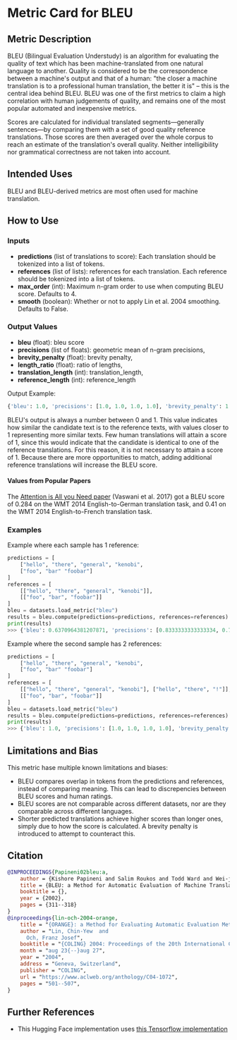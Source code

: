# Metric Card for BLEU


## Metric Description
BLEU (Bilingual Evaluation Understudy) is an algorithm for evaluating the quality of text which has been machine-translated from one natural language to another. Quality is considered to be the correspondence between a machine's output and that of a human: "the closer a machine translation is to a professional human translation, the better it is" – this is the central idea behind BLEU. BLEU was one of the first metrics to claim a high correlation with human judgements of quality, and remains one of the most popular automated and inexpensive metrics. 

Scores are calculated for individual translated segments—generally sentences—by comparing them with a set of good quality reference translations. Those scores are then averaged over the whole corpus to reach an estimate of the translation's overall quality. Neither intelligibility nor grammatical correctness are not taken into account. 

## Intended Uses
BLEU and BLEU-derived metrics are most often used for machine translation.

## How to Use

### Inputs
- **predictions** (list of translations to score): Each translation should be tokenized into a list of tokens.
- **references** (list of lists): references for each translation. Each reference should be tokenized into a list of tokens.
- **max_order** (int): Maximum n-gram order to use when computing BLEU score. Defaults to 4.
- **smooth** (boolean): Whether or not to apply Lin et al. 2004 smoothing. Defaults to False.

### Output Values
- **bleu** (float): bleu score
- **precisions** (list of floats): geometric mean of n-gram precisions,
- **brevity_penalty** (float): brevity penalty,
- **length_ratio** (float): ratio of lengths,
- **translation_length** (int): translation_length,
- **reference_length** (int): reference_length

Output Example:
```python
{'bleu': 1.0, 'precisions': [1.0, 1.0, 1.0, 1.0], 'brevity_penalty': 1.0, 'length_ratio': 1.167, 'translation_length': 7, 'reference_length': 6}
```

BLEU's output is always a number between 0 and 1. This value indicates how similar the candidate text is to the reference texts, with values closer to 1 representing more similar texts. Few human translations will attain a score of 1, since this would indicate that the candidate is identical to one of the reference translations. For this reason, it is not necessary to attain a score of 1. Because there are more opportunities to match, adding additional reference translations will increase the BLEU score.

#### Values from Popular Papers
The [Attention is All you Need paper](https://proceedings.neurips.cc/paper/2017/file/3f5ee243547dee91fbd053c1c4a845aa-Paper.pdf) (Vaswani et al. 2017) got a BLEU score of 0.284 on the WMT 2014 English-to-German translation task, and 0.41 on the WMT 2014 English-to-French translation task.

### Examples

Example where each sample has 1 reference:
```python
predictions = [
    ["hello", "there", "general", "kenobi",
    ["foo", "bar" "foobar"]
]
references = [
    [["hello", "there", "general", "kenobi"]],
    [["foo", "bar", "foobar"]]
]
bleu = datasets.load_metric("bleu")
results = bleu.compute(predictions=predictions, references=references)
print(results)
>>> {'bleu': 0.6370964381207871, 'precisions': [0.8333333333333334, 0.75, 1.0, 1.0], 'brevity_penalty': 0.7165313105737893, 'length_ratio': 0.75, 'translation_length': 6, 'reference_length': 8}
```

Example where the second sample has 2 references:
```python
predictions = [
    ["hello", "there", "general", "kenobi",
    ["foo", "bar" "foobar"]
]
references = [
    [["hello", "there", "general", "kenobi"], ["hello", "there", "!"]],
    [["foo", "bar", "foobar"]]
]
bleu = datasets.load_metric("bleu")
results = bleu.compute(predictions=predictions, references=references)
print(results)
>>> {'bleu': 1.0, 'precisions': [1.0, 1.0, 1.0, 1.0], 'brevity_penalty': 1.0, 'length_ratio': 1.1666666666666667, 'translation_length': 7, 'reference_length': 6}
```

## Limitations and Bias
This metric hase multiple known limitations and biases:
- BLEU compares overlap in tokens from the predictions and references, instead of comparing meaning. This can lead to discrepencies between BLEU scores and human ratings. 
- BLEU scores are not comparable across different datasets, nor are they comparable across different languages.
- Shorter predicted translations achieve higher scores than longer ones, simply due to how the score is calculated. A brevity penalty is introduced to attempt to counteract this.


## Citation
```bibtex
@INPROCEEDINGS{Papineni02bleu:a,
    author = {Kishore Papineni and Salim Roukos and Todd Ward and Wei-jing Zhu},
    title = {BLEU: a Method for Automatic Evaluation of Machine Translation},
    booktitle = {},
    year = {2002},
    pages = {311--318}
}
@inproceedings{lin-och-2004-orange,
    title = "{ORANGE}: a Method for Evaluating Automatic Evaluation Metrics for Machine Translation",
    author = "Lin, Chin-Yew  and
      Och, Franz Josef",
    booktitle = "{COLING} 2004: Proceedings of the 20th International Conference on Computational Linguistics",
    month = "aug 23{--}aug 27",
    year = "2004",
    address = "Geneva, Switzerland",
    publisher = "COLING",
    url = "https://www.aclweb.org/anthology/C04-1072",
    pages = "501--507",
}
```

## Further References
- This Hugging Face implementation uses [this Tensorflow implementation](https://github.com/tensorflow/nmt/blob/master/nmt/scripts/bleu.py)

